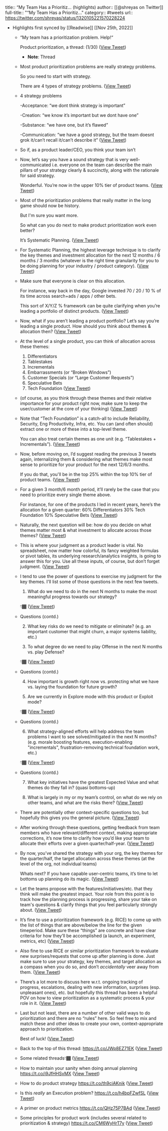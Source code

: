 title:: “My Team Has a Prioritiz... (highlights)
author:: [[@shreyas on Twitter]]
full-title:: "“My Team Has a Prioritiz..."
category:: #tweets
url:: https://twitter.com/shreyas/status/1320105221570228224

- Highlights first synced by [[Readwise]] [[Nov 25th, 2022]]
	- “My team has a prioritization problem. Help!“ 
	  
	  Product prioritization, a thread:
	  (1/30) ([View Tweet](https://twitter.com/shreyas/status/1320105221570228224))
		- **Note**: Thread
	- Most product prioritization problems are really strategy problems.
	  
	  So you need to start with strategy.
	  
	  There are 4 types of strategy problems. ([View Tweet](https://twitter.com/shreyas/status/1320105222522376192))
	- 4 strategy problems
	  
	  -Acceptance: “we dont think strategy is important” 
	  
	  -Creation: “we know it’s important but we dont have one”
	  
	  -Substance: “we have one, but it’s flawed”
	  
	  -Communication: “we have a good strategy, but the team doesnt grok it/can’t recall it/can’t describe it” ([View Tweet](https://twitter.com/shreyas/status/1320105223541567488))
	- So if, as a product leader/CEO, you think your team isn’t
	- Now, let’s say you have a sound strategy that is very well-communicated i.e. everyone on the team can describe the main pillars of your strategy clearly & succinctly, along with the rationale for said strategy.
	  
	  Wonderful. You’re now in the upper 10% tier of product teams. ([View Tweet](https://twitter.com/shreyas/status/1320105225399586816))
	- Most of the prioritization problems that really matter in the long game should now be history.
	  
	  But I'm sure you want more.
	  
	  So what can you do next to make product prioritization work even better?
	  
	  It’s Systematic Planning. ([View Tweet](https://twitter.com/shreyas/status/1320105226309824512))
	- For Systematic Planning, the highest leverage technique is to clarify the key themes and investment allocation for the next 12 months / 6 months / 3 months (whatever is the right time granularity for you to be doing planning for your industry / product category). ([View Tweet](https://twitter.com/shreyas/status/1320105227224150016))
	- Make sure that everyone is clear on this allocation.
	  
	  For instance, way back in the day, Google invested 70 / 20 / 10 % of its time across search+ads / apps / other bets.
	  
	  This sort of X/Y/Z % framework can be quite clarifying when you’re leading a portfolio of distinct products. ([View Tweet](https://twitter.com/shreyas/status/1320105228088143872))
	- Now, what if you aren’t leading a product portfolio? Let’s say you’re leading a single product. How should you think about themes & allocation then? ([View Tweet](https://twitter.com/shreyas/status/1320105229015076864))
	- At the level of a single product, you can think of allocation across these themes:
	  1) Differentiators
	  2) Tablestakes
	  3) Incrementals
	  4) Embarrassments (or “Broken Windows”)
	  5) Customer Specials (or “Large Customer Requests”)
	  6) Speculative Bets
	  7) Tech Foundation ([View Tweet](https://twitter.com/shreyas/status/1320105229921079297))
	- (of course, as you think through these themes and their relative importance for your product right now, make sure to keep the user/customer at the core of your thinking) ([View Tweet](https://twitter.com/shreyas/status/1320105230898360326))
	- Note that “Tech Foundation” is a catch-all to include Reliability, Security, Eng Productivity, Infra, etc. You can (and often should) extract one or more of these into a top-level theme.
	  
	  You can also treat certain themes as one unit (e.g. “Tablestakes + Incrementals”). ([View Tweet](https://twitter.com/shreyas/status/1320105231762350080))
	- Now, before moving on, I’d suggest reading the previous 3 tweets again, internalizing them & considering what themes make most sense to prioritize for your product for the next 12/6/3 months.
	  
	  If you do that, you'll be in the top 25% within the top 10% tier of product teams. ([View Tweet](https://twitter.com/shreyas/status/1320105232618041344))
	- For a given 3 month/6 month period, it’ll rarely be the case that you need to prioritize every single theme above.
	  
	  For instance, for one of the products I led in recent years, here’s the allocation for a given quarter:
	  60% Differentiators
	  30% Tech Foundation
	  10% Speculative Bets ([View Tweet](https://twitter.com/shreyas/status/1320105233507176448))
	- Naturally, the next question will be: how do you decide on what themes matter most & what investment to allocate across those themes? ([View Tweet](https://twitter.com/shreyas/status/1320105234383863808))
	- This is where your judgment as a product leader is vital. No spreadsheet, now matter how colorful, its fancy weighted formulas or pivot tables, its underlying research/analytics insights, is going to answer this for you. Use all these inputs, of course, but don’t forget judgment. ([View Tweet](https://twitter.com/shreyas/status/1320105235163934720))
	- I tend to use the power of questions to exercise my judgment for the key themes. I'll list some of those questions in the next few tweets.
	  
	  1) What do we need to do in the next N months to make the most meaningful progress towards our strategy?
	  
	  👇🏾 ([View Tweet](https://twitter.com/shreyas/status/1320105236048998400))
	- Questions (contd.)
	  
	  2) What key risks do we need to mitigate or eliminate? (e.g. an important customer that might churn, a major systems liability, etc.)
	  
	  3) To what degree do we need to play Offense in the next N months vs. play Defense?
	  
	  👇🏾 ([View Tweet](https://twitter.com/shreyas/status/1320105237030420480))
	- Questions (contd.)
	  
	  4) How important is growth right now vs. protecting what we have vs. laying the foundation for future growth?
	  
	  5) Are we currently in Explore mode with this product or Exploit mode?
	  
	  👇🏾 ([View Tweet](https://twitter.com/shreyas/status/1320105237948952576))
	- Questions (contd.)
	  
	  6) What strategy-aligned efforts will help address the team problems I want to see solved/mitigated in the next N months? (e.g. morale boosting features, execution-enabling "incrementals", frustration-removing technical foundation work, etc.)
	  
	  👇🏾 ([View Tweet](https://twitter.com/shreyas/status/1320105238842335233))
	- Questions (contd.)
	  
	  7) What key initiatives have the greatest Expected Value and what themes do they fall in? (quasi bottoms-up)
	  
	  8) What is largely in my or my team’s control, on what do we rely on other teams, and what are the risks there? ([View Tweet](https://twitter.com/shreyas/status/1320105239748308992))
	- There are potentially other context-specific questions too, but hopefully this gives you the general picture. ([View Tweet](https://twitter.com/shreyas/status/1320105240616525825))
	- After working through these questions, getting feedback from team members who have relevant/different context, making appropriate corrections, it’s now time to clarify how you’d like your team to allocate their efforts over a given quarter/half-year. ([View Tweet](https://twitter.com/shreyas/status/1320105241400885248))
	- By now, you’ve shared the strategy with your org, the key themes for the quarter/half, the target allocation across these themes (at the level of the org, not individual teams)
	  
	  Whats next?
	  If you have capable user-centric teams, it’s time to let bottoms up planning do its magic. ([View Tweet](https://twitter.com/shreyas/status/1320105242285854721))
	- Let the teams propose with the features/initiatives/etc. that they think will make the greatest impact. Your role from this point is to track how the planning process is progressing, share your take on team's questions & clarify things that you feel particularly strongly about. ([View Tweet](https://twitter.com/shreyas/status/1320106032840859648))
	- It’s fine to use a prioritization framework (e.g. RICE) to come up with the list of things that are above/below the line for the given timeperiod. Make sure these “things” are concrete and have clear criteria for how they’ll be accomplished (a launch, an experiment, metrics, etc) ([View Tweet](https://twitter.com/shreyas/status/1320106033604251648))
	- Also fine to use RICE or similar prioritization framework to evaluate new surprises/requests that come up after planning is done. Just make sure to use your strategy, key themes, and target allocation as a compass when you do so, and don’t *accidentally* veer away from them. ([View Tweet](https://twitter.com/shreyas/status/1320106034426306560))
	- There’s a lot more to discuss here w.r.t. ongoing tracking of progress, escalations, dealing with new information, surprises (esp. unpleasant ones), etc. but hopefully this thread has been a helpful POV on how to view prioritization as a systematic process & your role in it. ([View Tweet](https://twitter.com/shreyas/status/1320106035223277570))
	- Last but not least, there are a number of other valid ways to do prioritization and there are no “rules” here. So feel free to mix and match these and other ideas to create your own, context-appropriate approach to prioritization.
	  
	  Best of luck! ([View Tweet](https://twitter.com/shreyas/status/1320106035957280768))
	- Back to the top of this thread:
	  https://t.co/JWp8EZ71EK ([View Tweet](https://twitter.com/shreyas/status/1320106531585585152))
	- Some related threads👇🏾 ([View Tweet](https://twitter.com/shreyas/status/1320147322114719745))
	- How to maintain your sanity when doing annual planning https://t.co/i9JfHHSvMX ([View Tweet](https://twitter.com/shreyas/status/1320147608283693056))
	- How to do product strategy https://t.co/th9ciAKnik ([View Tweet](https://twitter.com/shreyas/status/1320147924064432128))
	- Is this *really* an Execution problem? https://t.co/h4bpFZwfSL ([View Tweet](https://twitter.com/shreyas/status/1320148312494723072))
	- A primer on product metrics https://t.co/QHz75P7BAd ([View Tweet](https://twitter.com/shreyas/status/1320148531282210818))
	- Some principles for product work (includes several related to prioritization & strategy)
	  https://t.co/CM6WyHrT7y ([View Tweet](https://twitter.com/shreyas/status/1320435643936165888))